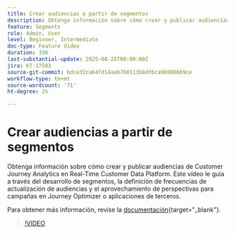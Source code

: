 ```yaml
---
title: Crear audiencias a partir de segmentos
description: Obtenga información sobre cómo crear y publicar audiencias de Customer Journey Analytics en Real-Time Customer Data Platform.
feature: Segments
role: Admin, User
level: Beginner, Intermediate
doc-type: Feature Video
duration: 336
last-substantial-update: 2025-08-25T00:00:00Z
jira: KT-17503
source-git-commit: bdce32ca64fd14aeb760113b8df6ca96988069ce
workflow-type: tm+mt
source-wordcount: '71'
ht-degree: 1%

---
```


# Crear audiencias a partir de segmentos

Obtenga información sobre cómo crear y publicar audiencias de Customer Journey Analytics en Real-Time Customer Data Platform. Este vídeo le guía a través del desarrollo de segmentos, la definición de frecuencias de actualización de audiencias y el aprovechamiento de perspectivas para campañas en Journey Optimizer o aplicaciones de terceros.

Para obtener más información, revise la [documentación](https://experienceleague.adobe.com/es/docs/analytics-platform/using/cja-components/audiences/publish){target="_blank"}.

>[!VIDEO](https://video.tv.adobe.com/v/3471273/?learn=on)
